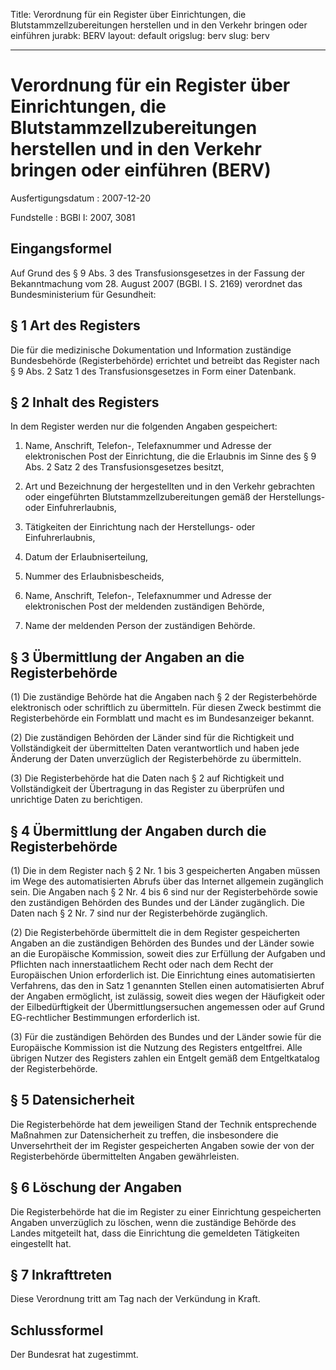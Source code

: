 Title: Verordnung für ein Register über Einrichtungen, die Blutstammzellzubereitungen
  herstellen und in den Verkehr bringen oder einführen
jurabk: BERV
layout: default
origslug: berv
slug: berv

---

# Verordnung für ein Register über Einrichtungen, die Blutstammzellzubereitungen herstellen und in den Verkehr bringen oder einführen (BERV)

Ausfertigungsdatum
:   2007-12-20

Fundstelle
:   BGBl I: 2007, 3081


## Eingangsformel

Auf Grund des § 9 Abs. 3 des Transfusionsgesetzes in der Fassung der
Bekanntmachung vom 28. August 2007 (BGBl. I S. 2169) verordnet das
Bundesministerium für Gesundheit:


## § 1 Art des Registers

Die für die medizinische Dokumentation und Information zuständige
Bundesbehörde (Registerbehörde) errichtet und betreibt das Register
nach § 9 Abs. 2 Satz 1 des Transfusionsgesetzes in Form einer
Datenbank.


## § 2 Inhalt des Registers

In dem Register werden nur die folgenden Angaben gespeichert:

1.  Name, Anschrift, Telefon-, Telefaxnummer und Adresse der
    elektronischen Post der Einrichtung, die die Erlaubnis im Sinne des §
    9 Abs. 2 Satz 2 des Transfusionsgesetzes besitzt,


2.  Art und Bezeichnung der hergestellten und in den Verkehr gebrachten
    oder eingeführten Blutstammzellzubereitungen gemäß der Herstellungs-
    oder Einfuhrerlaubnis,


3.  Tätigkeiten der Einrichtung nach der Herstellungs- oder
    Einfuhrerlaubnis,


4.  Datum der Erlaubniserteilung,


5.  Nummer des Erlaubnisbescheids,


6.  Name, Anschrift, Telefon-, Telefaxnummer und Adresse der
    elektronischen Post der meldenden zuständigen Behörde,


7.  Name der meldenden Person der zuständigen Behörde.





## § 3 Übermittlung der Angaben an die Registerbehörde

(1) Die zuständige Behörde hat die Angaben nach § 2 der
Registerbehörde elektronisch oder schriftlich zu übermitteln. Für
diesen Zweck bestimmt die Registerbehörde ein Formblatt und macht es
im Bundesanzeiger bekannt.

(2) Die zuständigen Behörden der Länder sind für die Richtigkeit und
Vollständigkeit der übermittelten Daten verantwortlich und haben jede
Änderung der Daten unverzüglich der Registerbehörde zu übermitteln.

(3) Die Registerbehörde hat die Daten nach § 2 auf Richtigkeit und
Vollständigkeit der Übertragung in das Register zu überprüfen und
unrichtige Daten zu berichtigen.


## § 4 Übermittlung der Angaben durch die Registerbehörde

(1) Die in dem Register nach § 2 Nr. 1 bis 3 gespeicherten Angaben
müssen im Wege des automatisierten Abrufs über das Internet allgemein
zugänglich sein. Die Angaben nach § 2 Nr. 4 bis 6 sind nur der
Registerbehörde sowie den zuständigen Behörden des Bundes und der
Länder zugänglich. Die Daten nach § 2 Nr. 7 sind nur der
Registerbehörde zugänglich.

(2) Die Registerbehörde übermittelt die in dem Register gespeicherten
Angaben an die zuständigen Behörden des Bundes und der Länder sowie an
die Europäische Kommission, soweit dies zur Erfüllung der Aufgaben und
Pflichten nach innerstaatlichem Recht oder nach dem Recht der
Europäischen Union erforderlich ist. Die Einrichtung eines
automatisierten Verfahrens, das den in Satz 1 genannten Stellen einen
automatisierten Abruf der Angaben ermöglicht, ist zulässig, soweit
dies wegen der Häufigkeit oder der Eilbedürftigkeit der
Übermittlungsersuchen angemessen oder auf Grund EG-rechtlicher
Bestimmungen erforderlich ist.

(3) Für die zuständigen Behörden des Bundes und der Länder sowie für
die Europäische Kommission ist die Nutzung des Registers entgeltfrei.
Alle übrigen Nutzer des Registers zahlen ein Entgelt gemäß dem
Entgeltkatalog der Registerbehörde.


## § 5 Datensicherheit

Die Registerbehörde hat dem jeweiligen Stand der Technik entsprechende
Maßnahmen zur Datensicherheit zu treffen, die insbesondere die
Unversehrtheit der im Register gespeicherten Angaben sowie der von der
Registerbehörde übermittelten Angaben gewährleisten.


## § 6 Löschung der Angaben

Die Registerbehörde hat die im Register zu einer Einrichtung
gespeicherten Angaben unverzüglich zu löschen, wenn die zuständige
Behörde des Landes mitgeteilt hat, dass die Einrichtung die gemeldeten
Tätigkeiten eingestellt hat.


## § 7 Inkrafttreten

Diese Verordnung tritt am Tag nach der Verkündung in Kraft.


## Schlussformel

Der Bundesrat hat zugestimmt.

